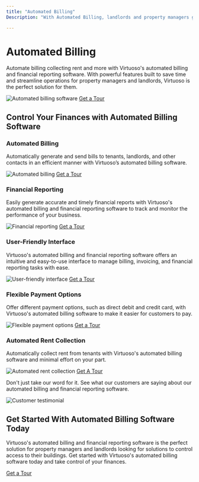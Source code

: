 ```yaml
---
title: "Automated Billing"
Description: "With Automated Billing, landlords and property managers get the perfect payment solution to control access to their buildings. Enjoy the convenience and security of a reliable automated billing system and make managing your buildings easier than ever."

---
```


<h1>Automated Billing</h1>
<p>Automate billing collecting rent and more with Virtuoso's automated billing and financial reporting software. With powerful features built to save time and streamline operations for property managers and landlords, Virtuoso is the perfect solution for them. </p>
<img src="img/automated-billing-software.jpeg" alt="Automated billing software" />
<a href="/get-a-tour" class="btn btn-primary">Get a Tour</a>
<h2>Control Your Finances with Automated Billing Software</h2>
<h3>Automated Billing</h3>
<p> Automatically generate and send bills to tenants, landlords, and other contacts in an efficient manner with Virtuoso’s automated billing software.</p>
<img src="img/automated-billing.jpg" alt="Automated billing" />
<a href="/get-a-tour" class="btn btn-primary">Get a Tour</a>
<h3> Financial Reporting</h3>
<p>Easily generate accurate and timely financial reports with Virtuoso's automated billing and financial reporting software to track and monitor the performance of your business. </p>
<img src="img/financial-reporting.jpg" alt="Financial reporting" />
<a href="/get-a-tour" class="btn btn-primary">Get a Tour</a>
<h3> User-Friendly Interface</h3>
<p>Virtuoso's automated billing and financial reporting software offers an intuitive and easy-to-use interface to manage billing, invoicing, and financial reporting tasks with ease.</p>
<img src="img/user-friendly-interface.jpg" alt="User-friendly interface" />
<a href="/get-a-tour" class="btn btn-primary">Get a Tour</a>
<h3>Flexible Payment Options</h3>
<p> Offer different payment options, such as direct debit and credit card, with Virtuoso's automated billing software to make it easier for customers to pay. </p>
<img src="img/flexible-payment.jpg" alt="Flexible payment options" />
<a href="/get-a-tour" class="btn btn-primary">Get a Tour</a>
<h3>Automated Rent Collection</h3>
<p>Automatically collect rent from tenants with Virtuoso's automated billing software and minimal effort on your part. </p>
<img src="img/automated-rent.jpg" alt="Automated rent collection" />
<a href="/get-a-tour" class="btn btn-primary">Get A Tour</a>
<p>Don't just take our word for it. See what our customers are saying about our automated billing and financial reporting software. </p>
<img src="img/customer-testimonial.jpg" alt="Customer testimonial" />
<h2>Get Started With Automated Billing Software Today</h2>
<p>Virtuoso's automated billing and financial reporting software is the perfect solution for property managers and landlords looking for solutions to control access to their buildings. Get started with Virtuoso's automated billing software today and take control of your finances. </p>
<a href="/get-a-tour" class="btn btn-primary">Get a Tour</a>
